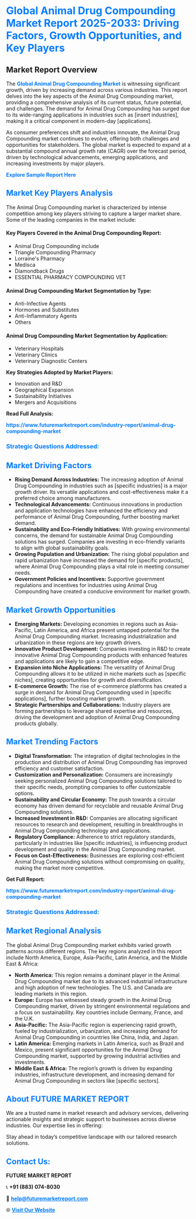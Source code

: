 <h1 style="color: #007BFF;">Global Animal Drug Compounding Market Report 2025-2033: Driving Factors, Growth Opportunities, and Key Players</h1>

<section id="overview">
<h2>Market Report Overview</h2>
<p>The <a href="https://www.futuremarketreport.com/industry-report/animal-drug-compounding-market" style="color: #007BFF; text-decoration: none;"><strong>Global Animal Drug Compounding Market</strong></a> is witnessing significant growth, driven by increasing demand across various industries. This report delves into the key aspects of the Animal Drug Compounding market, providing a comprehensive analysis of its current status, future potential, and challenges. The demand for Animal Drug Compounding has surged due to its wide-ranging applications in industries such as [insert industries], making it a critical component in modern-day [applications].</p>
<p>As consumer preferences shift and industries innovate, the Animal Drug Compounding market continues to evolve, offering both challenges and opportunities for stakeholders. The global market is expected to expand at a substantial compound annual growth rate (CAGR) over the forecast period, driven by technological advancements, emerging applications, and increasing investments by major players.</p>
</section>

<section id="overview">
<p><a href="https://www.futuremarketreport.com/request-sample/reportId=98412" style="color: #007BFF; text-decoration: none;"><strong>Explore Sample Report Here</strong></a></p>
</section>

<section id="key-players">
<h2 style="color: #007BFF;">Market Key Players Analysis</h2>
<p>The Animal Drug Compounding market is characterized by intense competition among key players striving to capture a larger market share. Some of the leading companies in the market include:</p>
<h4>Key Players Covered in the Animal Drug Compounding Report:</h4>
<ul><li>Animal Drug Compounding include</li><li>Triangle Compounding Pharmacy</li><li>Lorraine&#039;s Pharmacy</li><li>Medisca</li><li>Diamondback Drugs</li><li>ESSENTIAL PHARMACY COMPOUNDING VET</li></ul>
<h4>Animal Drug Compounding Market Segmentation by Type:</h4>
<ul><li>Anti-Infective Agents</li><li>Hormones and Substitutes</li><li>Anti-Inflammatory Agents</li><li>Others</li></ul>

<h4>Animal Drug Compounding Market Segmentation by Application:</h4>
<ul><li>Veterinary Hospitals</li><li>Veterinary Clinics</li><li>Veterinary Diagnostic Centers</li></ul>
<p><strong>Key Strategies Adopted by Market Players:</strong></p>
<ul>
<li>Innovation and R&D</li>
<li>Geographical Expansion</li>
<li>Sustainability Initiatives</li>
<li>Mergers and Acquisitions</li>
</ul>
</section>

<section>
<p><strong>Read Full Analysis: </strong></p><a href="https://www.futuremarketreport.com/industry-report/animal-drug-compounding-market" style="color: #007BFF; text-decoration: none;"><strong>https://www.futuremarketreport.com/industry-report/animal-drug-compounding-market</strong></a>
<h3 style="color: #007BFF;">Strategic Questions Addressed:</h3>
</section>

<section id="driving-factors">
<h2 style="color: #007BFF;">Market Driving Factors</h2>
<ul>
<li><strong>Rising Demand Across Industries:</strong> The increasing adoption of Animal Drug Compounding in industries such as [specific industries] is a major growth driver. Its versatile applications and cost-effectiveness make it a preferred choice among manufacturers.</li>
<li><strong>Technological Advancements:</strong> Continuous innovations in production and application technologies have enhanced the efficiency and performance of Animal Drug Compounding, further boosting market demand.</li>
<li><strong>Sustainability and Eco-Friendly Initiatives:</strong> With growing environmental concerns, the demand for sustainable Animal Drug Compounding solutions has surged. Companies are investing in eco-friendly variants to align with global sustainability goals.</li>
<li><strong>Growing Population and Urbanization:</strong> The rising global population and rapid urbanization have increased the demand for [specific products], where Animal Drug Compounding plays a vital role in meeting consumer needs.</li>
<li><strong>Government Policies and Incentives:</strong> Supportive government regulations and incentives for industries using Animal Drug Compounding have created a conducive environment for market growth.</li>
</ul>
</section>

<section id="growth-opportunities">
<h2 style="color: #007BFF;">Market Growth Opportunities</h2>
<ul>
<li><strong>Emerging Markets:</strong> Developing economies in regions such as Asia-Pacific, Latin America, and Africa present untapped potential for the Animal Drug Compounding market. Increasing industrialization and urbanization in these regions are key growth drivers.</li>
<li><strong>Innovative Product Development:</strong> Companies investing in R&D to create innovative Animal Drug Compounding products with enhanced features and applications are likely to gain a competitive edge.</li>
<li><strong>Expansion into Niche Applications:</strong> The versatility of Animal Drug Compounding allows it to be utilized in niche markets such as [specific niches], creating opportunities for growth and diversification.</li>
<li><strong>E-commerce Growth:</strong> The rise of e-commerce platforms has created a surge in demand for Animal Drug Compounding used in [specific applications], further boosting market growth.</li>
<li><strong>Strategic Partnerships and Collaborations:</strong> Industry players are forming partnerships to leverage shared expertise and resources, driving the development and adoption of Animal Drug Compounding products globally.</li>
</ul>
</section>

<section id="trending-factors">
<h2 style="color: #007BFF;">Market Trending Factors</h2>
<ul>
<li><strong>Digital Transformation:</strong> The integration of digital technologies in the production and distribution of Animal Drug Compounding has improved efficiency and customer satisfaction.</li>
<li><strong>Customization and Personalization:</strong> Consumers are increasingly seeking personalized Animal Drug Compounding solutions tailored to their specific needs, prompting companies to offer customizable options.</li>
<li><strong>Sustainability and Circular Economy:</strong> The push towards a circular economy has driven demand for recyclable and reusable Animal Drug Compounding solutions.</li>
<li><strong>Increased Investment in R&D:</strong> Companies are allocating significant resources to research and development, resulting in breakthroughs in Animal Drug Compounding technology and applications.</li>
<li><strong>Regulatory Compliance:</strong> Adherence to strict regulatory standards, particularly in industries like [specific industries], is influencing product development and quality in the Animal Drug Compounding market.</li>
<li><strong>Focus on Cost-Effectiveness:</strong> Businesses are exploring cost-efficient Animal Drug Compounding solutions without compromising on quality, making the market more competitive.</li>
</ul>
</section>

<section>
<p><strong>Get Full Report: </strong></p><a href="https://www.futuremarketreport.com/industry-report/animal-drug-compounding-market" style="color: #007BFF; text-decoration: none;"><strong>https://www.futuremarketreport.com/industry-report/animal-drug-compounding-market</strong></a>
<h3 style="color: #007BFF;">Strategic Questions Addressed:</h3>
</section>


<section id="regional-analysis">
<h2 style="color: #007BFF;">Market Regional Analysis</h2>
<p>The global Animal Drug Compounding market exhibits varied growth patterns across different regions. The key regions analyzed in this report include North America, Europe, Asia-Pacific, Latin America, and the Middle East & Africa:</p>
<ul>
<li><strong>North America:</strong> This region remains a dominant player in the Animal Drug Compounding market due to its advanced industrial infrastructure and high adoption of new technologies. The U.S. and Canada are leading markets in this region.</li>
<li><strong>Europe:</strong> Europe has witnessed steady growth in the Animal Drug Compounding market, driven by stringent environmental regulations and a focus on sustainability. Key countries include Germany, France, and the U.K.</li>
<li><strong>Asia-Pacific:</strong> The Asia-Pacific region is experiencing rapid growth, fueled by industrialization, urbanization, and increasing demand for Animal Drug Compounding in countries like China, India, and Japan.</li>
<li><strong>Latin America:</strong> Emerging markets in Latin America, such as Brazil and Mexico, present significant opportunities for the Animal Drug Compounding market, supported by growing industrial activities and investments.</li>
<li><strong>Middle East & Africa:</strong> The region’s growth is driven by expanding industries, infrastructure development, and increasing demand for Animal Drug Compounding in sectors like [specific sectors].</li>
</ul>
</section>

<footer>
<h2 style="color: #007BFF;">About FUTURE MARKET REPORT</h2>
<p>We are a trusted name in market research and advisory services, delivering actionable insights and strategic support to businesses across diverse industries. Our expertise lies in offering:</p>

<p>Stay ahead in today’s competitive landscape with our tailored research solutions.</p>

<h2 style="color: #007BFF;">Contact Us:</h2>
<p><strong>FUTURE MARKET REPORT</strong></p>
<p>📞 <strong>+91 (883) 074-8030</strong></p>
<p>📧 <strong><a href="mailto:help@futuremarketreport.com" style="color: #007BFF;">help@futuremarketreport.com</a></strong></p>
<p>🌐 <strong><a href="https://www.futuremarketreport.com/" style="color: #007BFF;">Visit Our Website</a></strong></p>
</footer>